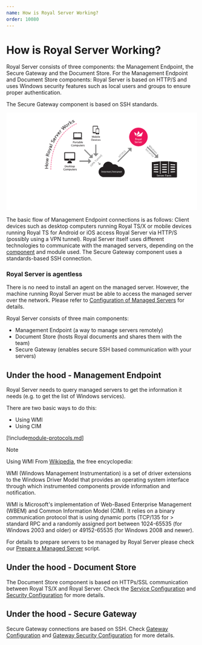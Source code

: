 ```yaml
---
name: How is Royal Server Working?
order: 10080
---
```


# How is Royal Server Working?

Royal Server consists of three components: the Management Endpoint, the Secure Gateway and the Document Store.
For the Management Endpoint and Document Store components: Royal Server is based on HTTP/S and uses Windows security features such as local users and groups to ensure proper authentication.

The Secure Gateway component is based on SSH standards.

![](/r2022/images/RoyalServer/screenshot_howroyalserverworks.png)

The basic flow of Management Endpoint connections is as follows: Client devices such as desktop computers running Royal TS/X or mobile devices running Royal TS for Android or iOS access Royal Server via HTTP/S (possibly using a VPN tunnel). Royal Server itself uses different technologies to communicate with the managed servers, depending on the [component](./what-are-royal-server-components.md) and module used. The Secure Gateway component uses a standards-based SSH connection.

### Royal Server is agentless
There is no need to install an agent on the managed server. However, the machine running Royal Server must be able to access the managed server over the network. Please refer to [Configuration of Managed Servers](./configuration.md#configuration-of-managed-servers) for details.

Royal Server consists of three main components:
- Management Endpoint (a way to manage servers remotely)
- Document Store (hosts Royal documents and shares them with the team)
- Secure Gateway (enables secure SSH based communication with your servers)

## Under the hood - Management Endpoint

Royal Server needs to query managed servers to get the information it needs (e.g. to get the list of Windows services).

There are two basic ways to do this:
- Using WMI
- Using CIM

[!include[module-protocols.md](../_shared/module-protocols.md)]


> [!NOTE]
> Using WMI
> From [Wikipedia](http://en.wikipedia.org/wiki/Windows_Management_Instrumentation), the free encyclopedia:
> 
> WMI (Windows Management Instrumentation) is a set of driver extensions to the Windows Driver Model that provides an operating system 
> interface through which instrumented components provide information and notification.
> 
> WMI is Microsoft's implementation of Web-Based Enterprise Management (WBEM) and Common Information Model (CIM). It relies on a binary 
> communication protocol that is using dynamic ports (TCP/135 for > standard RPC and a randomly assigned port between 1024-65535 
> (for Windows 2003 and older) or 49152-65535 (for Windows 2008 and newer).
> 
> For details to prepare servers to be managed by Royal Server please check our [Prepare a Managed Server](../advanced/management-scripts/prepare-managed-server.md) script.

## Under the hood - Document Store
The Document Store component is based on HTTPs/SSL communication between Royal TS/X and Royal Server. Check the 
[Service Configuration](../management/service-configuration.md) and [Security Configuration](../management/security-configuration.md) for
more details.

## Under the hood - Secure Gateway
Secure Gateway connections are based on SSH. Check [Gateway Configuration](../components/secure-gateway/gateway-configuration.md) and
[Gateway Security Configuration](../components/secure-gateway/gateway-security-configuration.md) for more details.